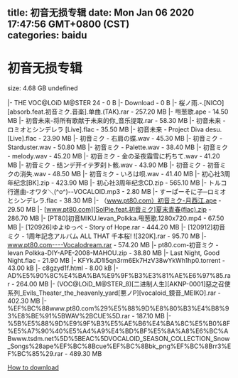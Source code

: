 
title: 初音无损专辑
date: Mon Jan 06 2020 17:47:56 GMT+0800 (CST)    
categories: baidu
---

# 初音无损专辑
size: 4.68 GB
 undefined
 
|- THE VOC@LOiD M@STER 24 - 0 B
|- Download - 0 B
|- 桜ノ雨.-.[NICO][absorb.feat.初音ミク.音楽].单曲.(TAK).rar - 257.20 MB
|- 甩葱歌.ape - 14.50 MB
|- 初音未来-将所有歌献于未来的你_音乐提取.rar - 58.30 MB
|- 初音未来 - ロミオとシンデレラ [Live].flac - 35.50 MB
|- 初音未来 - Project Diva desu. [Live].flac - 23.90 MB
|- 初音ミク - 右肩の蝶.wav - 45.30 MB
|- 初音ミク - Starduster.wav - 50.80 MB
|- 初音ミク - Palette.wav - 38.40 MB
|- 初音ミク - melody.wav - 45.20 MB
|- 初音ミク -  金の圣夜霜雪に朽ちて.wav - 41.20 MB
|- 初音ミク -  结ンデ开イテ罗刹ト骸.wav - 43.90 MB
|- 初音ミク -  初音ミクの消失.wav - 48.50 MB
|- 初音ミク -  いろは呗.wav - 41.40 MB
|- 初心社3周年纪念[BK].zip - 423.90 MB
|- 初心社3周年纪念CD.zip - 565.10 MB
|- トルコ行進曲-オワタ＼(^o^)--VOCALOID.mp3 - 2.80 MB
|- すーぱーそに子─ロミオとシンデレラ.flac - 38.30 MB
|- （www.pt80.com）初音ミク-月西江.ape - 29.50 MB
|- [www.pt80.com][SolPie.feat.初音ミク]夏末青春(flac).zip - 286.70 MB
|- [PT80]初音MIKU.Ievan_Polkka.甩葱歌.1280x720.mp4 - 67.50 MB
|- [120926]ゆよゆっぺ - Story of Hope.rar - 444.20 MB
|- [120912]初音ミク - 1周年記念アルバム ALL THAT 千本桜! ![320K].rar - 95.70 MB
|- www.pt80.com----Vocalodream.rar - 574.20 MB
|- pt80.com-初音ミク - Ievan Polkka-DIY-APE-2008-MAHOU.zip - 38.80 MB
|- Last Night, Good Night.flac - 21.90 MB
|- KFYkJD1l5qn3rm6Ek7HzV38wYkWh1hp0.torrent - 43.00 kB
|- c8gzyd1f.html - 8.00 kB
|- AD%E5%90%8C%E4%BA%BA%E9%9F%B3%E3%81%AE%E6%97%85.rar - 264.00 MB
|- (VOC@LOiD_M@STER_8)[二进制人生][AKNP-0001]惡之召使系列_Evils_Theater_the_heavenly_yard[悪ノP][vocaloid_鏡音_MEIKO].rar - 402.30 MB
|- %EF%BC%88www.pt80.com%29%E5%88%9D%E8%80%B3%E4%B8%93%E8%BE%91%5BWAV%2BCUE%5D.rar - 187.10 MB
|- %5B%E5%88%9D%E9%9F%B3%E5%AE%B6%E4%BA%8C%E5%B0%8F%E5%A7%90%40%E5%A4%A9%E4%BD%BF%E5%8A%A8%E6%BC%ABwww.tsdm.net%5D%5BEAC%5DVOCALOID_SEASON_COLLECTION_Snow_Songs%28ape%EF%BC%8Bcue%EF%BC%8Bbk_png%EF%BC%8Brr3%EF%BC%85%29.rar - 489.30 MB

[How to download](https://bpcam.bemobtrk.com/go/2ceec3aa-1ca2-46d6-b9ff-aaa5c184517c?jno=164)